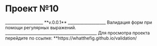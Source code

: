 <h1>Проект №10</h1>
___________________
**v.0.0.1**
___________________
Валидация форм при помощи регулярных выражений.
______________________________________________
Для просмотра проекта перейдите по ссылке:
**https://whatthefig.github.io/validation/
